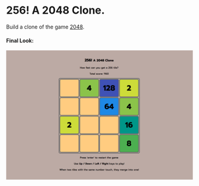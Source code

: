# 256! A 2048 Clone.

Build a clone of the game [2048](http://gabrielecirulli.github.io/2048/).

#### Final Look:

![screenshot](ScreenShot.png)
